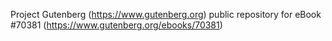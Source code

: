 Project Gutenberg (https://www.gutenberg.org) public repository for
eBook #70381 (https://www.gutenberg.org/ebooks/70381)
